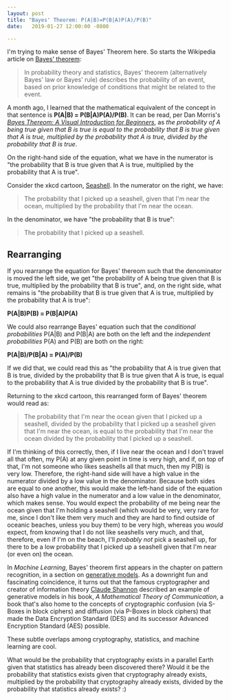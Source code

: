 ```yaml
---
layout: post
title: "Bayes' Theorem: P(A|B)=P(B|A)P(A)/P(B)"
date:   2019-01-27 12:00:00 -0800

---
```

I'm trying to make sense of Bayes' Theorem here. So starts the Wikipedia article on [Bayes' theorem](https://en.wikipedia.org/wiki/Bayes%27_theorem):

> In probability theory and statistics, Bayes' theorem (alternatively Bayes' law or Bayes' rule) describes the probability of an event, based on prior knowledge of conditions that might be related to the event.

A month ago, I learned that the mathematical equivalent of the concept in that sentence is **P(A\|B) = P(B\|A)P(A)/P(B)**. It can be read, per Dan Morris's [_Bayes Thereom: A Visual Introduction for Beginners_](https://www.bayestheorem.net/bayes-theorem-formula/), as _the probability of A being true given that B is true is equal to the probability that B is true given that A is true, multiplied by the probability that A is true, divided by the probability that B is true_.

On the right-hand side of the equation, what we have in the numerator is "the probability that B is true given that A is true, multiplied by the probability that A is true".

Consider the xkcd cartoon, [Seashell](https://xkcd.com/1236/). In the numerator on the right, we have:


> The probability that I picked up a seashell, given that I'm near the ocean, multiplied by the probability that I'm near the ocean.

In the denominator, we have "the probability that B is true":

> The probability that I picked up a seashell.

## Rearranging
If you rearrange the equation for Bayes' thereom such that the denominator is moved the left side, we get "the probability of A being true given that B is true, multiplied by the probability that B is true", and, on the right side, what remains is "the probability that B is true given that A is true, multiplied by the probability that A is true":

**P(A\|B)P(B) = P(B\|A)P(A)**

We could also rearrange Bayes' equation such that the _conditional probabilities_ P(A\|B) and P(B\|A) are both on the left and the _independent probabilities_ P(A) and P(B) are both on the right:

**P(A\|B)/P(B\|A) = P(A)/P(B)**

If we did that, we could read this as "the probability that A is true given that B is true, divided by the probability that B is true given that A is true, is equal to the probability that A is true divided by the probability that B is true".

Returning to the xkcd cartoon, this rearranged form of Bayes' theorem would read as:

> The probability that I'm near the ocean given that I picked up a seashell, divided by the probability that I picked up a seashell given that I'm near the ocean, is equal to the probability that I'm near the ocean divided by the probability that I picked up a seashell.

If I'm thinking of this correctly, then, if I live near the ocean and I don't travel all that often, my P(A) at any given point in time is very high, and if, on top of that, I'm not someone who likes seashells all that much, then my P(B) is very low. Therefore, the right-hand side will have a high value in the numerator divided by a low value in the denominator. Because both sides are equal to one another, this would make the left-hand side of the equation also have a high value in the numerator and a low value in the denominator, which makes sense. You would expect the probability of me being near the ocean given that I'm holding a seashell (which would be very, very rare for me, since I don't like them very much and they are hard to find outside of oceanic beaches, unless you buy them) to be very high, whereas you _would_ expect, from knowing that I do not like seashells very much, and that, therefore, even if I'm on the beach, I'll _probably not_ pick a seashell up, for there to be a low probability that I picked up a seashell given that I'm near (or even on) the ocean.

In _Machine Learning_, Bayes' theorem first appears in the chapter on pattern recognition, in a section on [generative models](https://en.wikipedia.org/wiki/Generative_model). As a downright fun and fascinating coincidence, it turns out that the famous cryptographer and creator of information theory [Claude Shannon](https://en.wikipedia.org/wiki/Claude_Shannon) described an example of generative models in his book, _A Mathematical Theory of Communication_, a book that's also home to the concepts of cryptographic confusion (via S-Boxes in block ciphers) and diffusion (via P-Boxes in block ciphers) that made the Data Encryption Standard (DES) and its successor Advanced Encryption Standard (AES) possible.

These subtle overlaps among cryptography, statistics, and machine learning are cool.

What would be the probability that cryptography exists in a parallel Earth given that statistics has already been discovered there? Would it be the probability that statistics exists given that cryptography already exists, multiplied by the probability that cryptography already exists, divided by the probability that statistics already exists? :)
